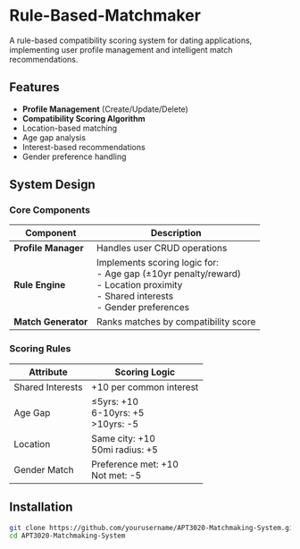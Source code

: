 # Rule-Based-Matchmaker
A rule-based compatibility scoring system for dating applications, implementing user profile management and intelligent match recommendations.


## Features 
-  **Profile Management** (Create/Update/Delete)
-  **Compatibility Scoring Algorithm**
-  Location-based matching
-  Age gap analysis
-  Interest-based recommendations
-  Gender preference handling

## System Design 
### Core Components
| Component | Description |
|-----------|-------------|
| **Profile Manager** | Handles user CRUD operations |
| **Rule Engine** | Implements scoring logic for: <br>- Age gap (±10yr penalty/reward) <br>- Location proximity <br>- Shared interests <br>- Gender preferences |
| **Match Generator** | Ranks matches by compatibility score |

### Scoring Rules
| Attribute | Scoring Logic |
|-----------|---------------|
| Shared Interests | +10 per common interest |
| Age Gap | ≤5yrs: +10 <br>6-10yrs: +5 <br>>10yrs: -5 |
| Location | Same city: +10 <br>50mi radius: +5 |
| Gender Match | Preference met: +10 <br>Not met: -5 |

## Installation 
```bash
git clone https://github.com/yourusername/APT3020-Matchmaking-System.git
cd APT3020-Matchmaking-System
